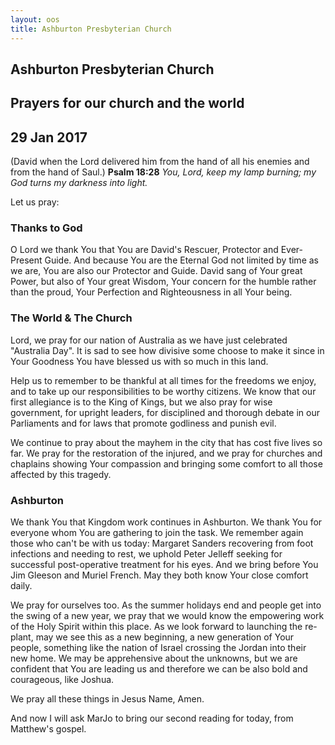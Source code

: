 ```yaml
---
layout: oos
title: Ashburton Presbyterian Church
---
```

## Ashburton Presbyterian Church

## Prayers for our church and the world

## 29 Jan 2017 
(David  when the Lord delivered him from the hand of all his enemies and from the hand of Saul.)
__Psalm 18:28__ _You, Lord, keep my lamp burning; my God turns my darkness into light._

Let us pray:

### Thanks to God
O Lord we thank You that You are David's Rescuer, Protector and Ever-Present Guide. And because You are the Eternal God not limited by time as we are, You are also our Protector and Guide. David sang of Your great Power, but also of Your great Wisdom, Your concern for the humble rather than the proud, Your Perfection and Righteousness in all Your being.

### The World & The Church
Lord, we pray for our nation of Australia as we have just celebrated "Australia Day". It is sad to see how divisive some choose to make it since in Your Goodness You have blessed us with so much in this land. 

Help us to remember to be thankful at all times for the freedoms we enjoy, and to take up our responsibilities to be worthy citizens. We know that our first allegiance is to the King of Kings, but we also pray for wise government, for upright leaders, for disciplined and thorough debate in our Parliaments and for laws that promote godliness and punish evil.

We continue to pray about the mayhem in the city that has cost five lives so far. We pray for the restoration of the injured, and we pray for churches and chaplains showing Your compassion and bringing some comfort to all those affected by this tragedy.

### Ashburton
We thank You that Kingdom work continues in Ashburton. We thank You for everyone whom You are gathering to join the task. We remember again those who can't be with us today: Margaret Sanders recovering from foot infections and needing to rest, we uphold Peter Jelleff seeking for successful post-operative treatment for his eyes. And we bring before You Jim Gleeson and Muriel French. May they both know Your close comfort daily.

We pray for ourselves too. As the summer holidays end and people get into the swing of a new year, we pray that we would know the empowering work of the Holy Spirit within this place. As we look forward to launching the re-plant, may we see this as a new beginning, a new generation of Your people, something like the nation of Israel crossing the Jordan into their new home. We may be apprehensive about the unknowns, but we are confident that You are leading us and therefore we can be also bold and courageous, like Joshua.

We pray all these things in Jesus Name, Amen.

And now I will ask MarJo to bring our second reading for today, from Matthew's gospel.
